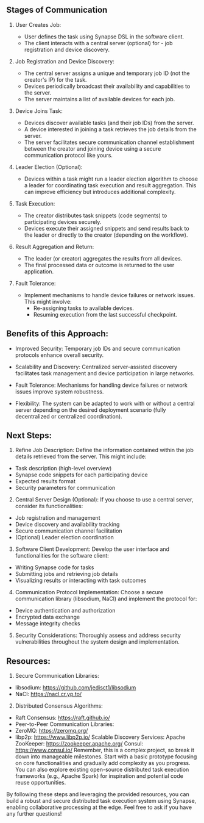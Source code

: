 ## Stages of Communication

1. User Creates Job:
   - User defines the task using Synapse DSL in the software client.
   - The client interacts with a central server (optional) for - job registration and device discovery.

2. Job Registration and Device Discovery:
   - The central server assigns a unique and temporary job ID (not the creator's IP) for the task.
   - Devices periodically broadcast their availability and capabilities to the server.
   - The server maintains a list of available devices for each job.

3. Device Joins Task:

   - Devices discover available tasks (and their job IDs) from the server.
   - A device interested in joining a task retrieves the job details from the server.
   - The server facilitates secure communication channel establishment between the creator and joining device using a secure communication protocol like yours.

4. Leader Election (Optional):

   - Devices within a task might run a leader election algorithm to choose a leader for coordinating task execution and result aggregation. This can improve efficiency but introduces additional complexity.

5. Task Execution:

   - The creator distributes task snippets (code segments) to participating devices securely.
   - Devices execute their assigned snippets and send results back to the leader or directly to the creator (depending on the workflow).

6. Result Aggregation and Return:

   - The leader (or creator) aggregates the results from all devices.
   - The final processed data or outcome is returned to the user application.

7. Fault Tolerance:

   - Implement mechanisms to handle device failures or network issues. This might involve:
     - Re-assigning tasks to available devices.
     - Resuming execution from the last successful checkpoint.

## Benefits of this Approach:

   - Improved Security: Temporary job IDs and secure communication protocols enhance overall security.

   - Scalability and Discovery: Centralized server-assisted discovery facilitates task management and device participation in large networks.

   - Fault Tolerance: Mechanisms for handling device failures or network issues improve system robustness.

   - Flexibility: The system can be adapted to work with or without a central server depending on the desired deployment scenario (fully decentralized or centralized coordination).

## Next Steps:

1. Refine Job Description:  Define the information contained within the job details retrieved from the server. This might include:

- Task description (high-level overview)
- Synapse code snippets for each participating device
- Expected results format
- Security parameters for communication

2. Central Server Design (Optional):  If you choose to use a central server, consider its functionalities:

- Job registration and management
- Device discovery and availability tracking
- Secure communication channel facilitation
- (Optional) Leader election coordination

3. Software Client Development:  Develop the user interface and functionalities for the software client:

- Writing Synapse code for tasks
- Submitting jobs and retrieving job details
- Visualizing results or interacting with task outcomes

4. Communication Protocol Implementation:  Choose a secure communication library (libsodium, NaCl) and implement the protocol for:

- Device authentication and authorization
- Encrypted data exchange
- Message integrity checks

5. Security Considerations:  Thoroughly assess and address security vulnerabilities throughout the system design and implementation.

## Resources:

1. Secure Communication Libraries:
- libsodium: https://github.com/jedisct1/libsodium
- NaCl: https://nacl.cr.yp.to/

2. Distributed Consensus Algorithms:
- Raft Consensus: https://raft.github.io/
- Peer-to-Peer Communication Libraries:
- ZeroMQ: https://zeromq.org/
- libp2p: https://www.libp2p.io/
Scalable Discovery Services:
Apache ZooKeeper: https://zookeeper.apache.org/
Consul: https://www.consul.io/
Remember, this is a complex project, so break it down into manageable milestones. Start with a basic prototype focusing on core functionalities and gradually add complexity as you progress. You can also explore existing open-source distributed task execution frameworks (e.g., Apache Spark) for inspiration and potential code reuse opportunities.

By following these steps and leveraging the provided resources, you can build a robust and secure distributed task execution system using Synapse, enabling collaborative processing at the edge. Feel free to ask if you have any further questions!
